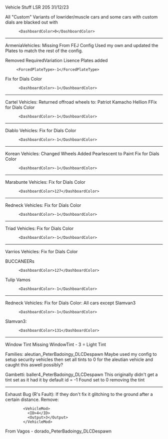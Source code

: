 Vehicle Stuff LSR 205  31/12/23

All "Custom" Variants of lowrider/muscle cars and some cars with custom dials are blacked out with 

          <DashboardColor>0</DashboardColor>


--------------------------


ArmeniaVehicles:
Missing From FEJ Config
Used my own and updated the Plates to match the rest of the config.

Removed RequiredVariation Lisence Plates
added 

         <ForcedPlateType>-1</ForcedPlateType>

Fix for Dials Color

          <DashboardColor>-1</DashboardColor>


---------------------------


Cartel Vehicles:
Returned offroad wheels to:
Patriot
Kamacho
Hellion
FFix for Dials Color

          <DashboardColor>-1</DashboardColor>


------------------------


Diablo Vehicles:
Fix for Dials Color

          <DashboardColor>-1</DashboardColor>

--------------------------


Korean Vehicles:
Changed Wheels
Added Pearlescent to Paint
Fix for Dials Color

          <DashboardColor>-1</DashboardColor>

---------------------------


Marabunte Vehicles:
Fix for Dials Color

          <DashboardColor>127</DashboardColor>

--------------------------


Redneck Vehicles:
Fix for Dials Color

          <DashboardColor>-1</DashboardColor>

--------------------------


Triad Vehicles:
Fix for Dials Color

          <DashboardColor>-1</DashboardColor>

-----------------------


Varrios Vehicles:
Fix for Dials Color 

BUCCANEERs

          <DashboardColor>127</DashboardColor>


Tulip
Vamos

          <DashboardColor>-1</DashboardColor>

--------------------


Redneck Vehicles:
Fix for Dials Color:
All cars except Slamvan3

          <DashboardColor>-1</DashboardColor>
          

Slamvan3:

          <DashboardColor>131</DashboardColor>
          

--------------------------


Window Tint Missing
WindowTint - 3 = Light Tint

Families:
aleutian_PeterBadoingy_DLCDespawn
Maybe used my config to setup security vehicles then set all tints to 0 for the aleutian vehicle and caught this aswell possibly?

Gambetti: 
baller4_PeterBadoingy_DLCDespawn 
This originally didn't get a tint set as it had it by default id = -1
Found set to 0 removing the tint


--------------------------


Exhaust Bug (R's Fault):
If they don't fix it glitching to the ground after a certain distance.
Remove:

            <VehicleMod>
              <ID>4</ID>
              <Output>3</Output>
            </VehicleMod>

From Vagos - dorado_PeterBadoingy_DLCDespawn
